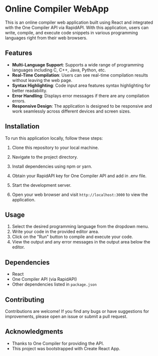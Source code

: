 # Online Compiler WebApp

This is an online compiler web application built using React and integrated with the One Compiler API via RapidAPI. With this application, users can write, compile, and execute code snippets in various programming languages right from their web browsers.

## Features

- **Multi-Language Support**: Supports a wide range of programming languages including C, C++, Java, Python, etc.
- **Real-Time Compilation**: Users can see real-time compilation results without leaving the web page.
- **Syntax Highlighting**: Code input area features syntax highlighting for better readability.
- **Error Handling**: Displays error messages if there are any compilation errors.
- **Responsive Design**: The application is designed to be responsive and work seamlessly across different devices and screen sizes.

## Installation

To run this application locally, follow these steps:

1. Clone this repository to your local machine.

2. Navigate to the project directory.

3. Install dependencies using npm or yarn.

4. Obtain your RapidAPI key for One Compiler API and add in .env file.

5. Start the development server.

6. Open your web browser and visit `http://localhost:3000` to view the application.

## Usage

1. Select the desired programming language from the dropdown menu.
2. Write your code in the provided editor area.
3. Click on the "Run" button to compile and execute your code.
4. View the output and any error messages in the output area below the editor.

## Dependencies

- React
- One Compiler API (via RapidAPI)
- Other dependencies listed in `package.json`

## Contributing

Contributions are welcome! If you find any bugs or have suggestions for improvements, please open an issue or submit a pull request.

## Acknowledgments

- Thanks to One Compiler for providing the API.
- This project was bootstrapped with Create React App.